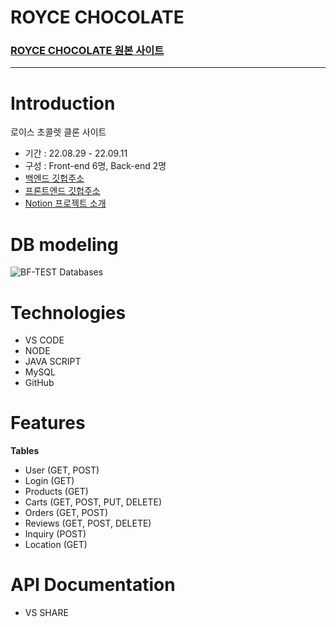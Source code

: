 # ROYCE CHOCOLATE
### [ROYCE CHOCOLATE 원본 사이트](https://roycechocolate.com)

---------

# Introduction
로이스 초콜렛 클론 사이트
- 기간 : 22.08.29 - 22.09.11
- 구성 : Front-end 6명, Back-end 2명
- [백엔드 깃헙주소](https://github.com/wecode-bootcamp-korea/justcode-6-1st-ypt-back.git)
- [프론트엔드 깃헙주소](https://github.com/wecode-bootcamp-korea/justcode-6-1st-ypt-front.git)
- [Notion 프로젝트 소개](https://www.notion.so/wecode/9fef9046688349adb2923409b245aa2c)

# DB modeling
![BF-TEST Databases](https://i.esdrop.com/d/f/ZMy3lUAiyF/s6jVMl6rVG.jpg)

# Technologies
- VS CODE
- NODE
- JAVA SCRIPT
- MySQL
- GitHub

# Features
**Tables**
- User (GET, POST)
- Login (GET)
- Products (GET)
- Carts (GET, POST, PUT, DELETE)
- Orders (GET, POST)
- Reviews (GET, POST, DELETE)
- Inquiry (POST)
- Location (GET)

# API Documentation
- VS SHARE
